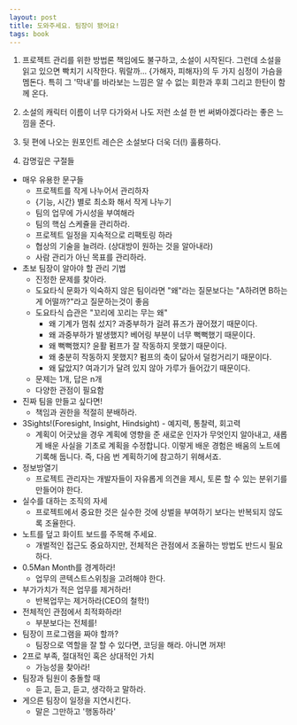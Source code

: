 ```yaml
---
layout: post
title: 도와주세요. 팀장이 됐어요!
tags: book
---
```


1. 프로젝트 관리를 위한 방법론 책임에도 불구하고, 소설이 시작된다. 그런데 소설을 읽고 있으면 빡치기 시작한다. 뭐랄까... {가해자, 피해자}의 두 가지 심정이 가슴을 멤돈다. 특히 그 '막내'를 바라보는 느낌은 알 수 없는 회한과 후회 그리고 한탄이 함께 온다.

2. 소설의 캐릭터 이름이 너무 다가와서 나도 저런 소설 한 번 써봐야겠다라는 좋은 느낌을 준다.

3. 뒷 편에 나오는 원포인트 레슨은 소설보다 더욱 더(!) 훌륭하다.

4. 감명깊은 구절들
* 매우 유용한 문구들
    - 프로젝트를 작게 나누어서 관리하자
    - {기능, 시간} 별로 최소화 해서 작게 나누기
    - 팀의 업무에 가시성을 부여해라
    - 팀의 핵심 스케쥴을 관리하라.
    - 프로젝트 일정을 지속적으로 리팩토링 하라
    - 협상의 기술을 늘려라. (상대방이 원하는 것을 알아내라)
    - 사람 관리가 아닌 목표를 관리하라. 
* 초보 팀장이 알아야 할 관리 기법
	- 진정한 문제를 찾아라.
	- 도요타식 문화가 익숙하지 않은 팀이라면 "왜"라는 질문보다는 "A하려면 B하는게 어떨까?"라고 질문하는것이 좋음
	- 도요타식 습관은 "꼬리에 꼬리는 무는 왜"
        - 왜 기계가 멈춰 섰지? 과중부하가 걸려 퓨즈가 끊어졌기 때문이다.
        - 왜 과중부하가 발생했지? 베어링 부분이 너무 뻑뻑했기 때문이다.
        - 왜 뻑뻑했지? 윤활 펌프가 잘 작동하지 못했기 때문이다.
        - 왜 충분히 작동하지 못했지? 펌프의 축이 닳아서 덜컹거리기 때문이다.
        - 왜 닳았지? 여과기가 달려 있지 않아 가루가 들어갔기 때문이다.
    - 문제는 1개, 답은 n개
    - 다양한 관점이 필요함
* 진짜 팀을 만들고 싶다면!
    - 책임과 권한을 적절히 분배하라.
* 3Sights!(Foresight, Insight, Hindsight) - 예지력, 통찰력, 회고력
    * 계획이 어긋났을 경우 계획에 영향을 준 새로운 인자가 무엇인지 알아내고, 새롭게 배운 사실을 기초로 계획을 수정합니다. 이렇게 배운 경험은 배움의 노트에 기록해 둡니다. 즉, 다음 번 계획하기에 참고하기 위해서죠.
* 정보방열기
    - 프로젝트 관리자는 개발자들이 자유롭게 의견을 제시, 토론 할 수 있는 분위기를 만들어야 한다.
* 실수를 대하는 조직의 자세
    - 프로젝트에서 중요한 것은 실수한 것에 상벌을 부여하기 보다는 반복되지 않도록 조율한다.
* 노트를 덮고 화이트 보드를 주목해 주세요.
    - 개벌적인 접근도 중요하지만, 전체적은 관점에서 조율하는 방법도 반드시 필요하다.
* 0.5Man Month를 경계하라!
    - 업무의 콘텍스트스위칭을 고려해야 한다.
* 부가가치가 적은 업무를 제거하라!
    - 반복업무는 제거하라(CEO의 철학!)
* 전체적인 관점에서 최적화하라!
    - 부분보다는 전체를!
* 팀장이 프로그램을 짜야 할까?
    - 팀장으로 역할을 잘 할 수 있다면, 코딩을 해라. 아니면 꺼져!
* 2프로 부족, 절대적인 혹은 상대적인 가치
    - 가능성을 찾아라!
* 팀장과 팀원이 충돌할 때
    - 듣고, 듣고, 듣고, 생각하고 말하라.
* 게으른 팀장이 일정을 지연시킨다.
    - 말은 그만하고 '행동하라'